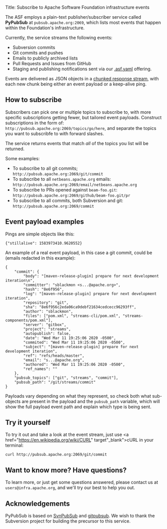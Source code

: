 Title: Subscribe to Apache Software Foundation infrastructure events

The ASF employs a plain-text publisher/subscriber service called **PyPubSub** at `pubsub.apache.org:2069`, which lists most events that happen within the Foundation's infrastructure.

Currently, the service streams the following events:

* Subversion commits
* Git commits and pushes
* Emails to publicly archived lists
* Pull Requests and Issues from GitHub
* Staging and publishing notifications sent via our <a href="https://s.apache.org/asfyaml" target="_blank">.asf.yaml</a> offering.

Events are delivered as JSON objects in a <a href="https://en.wikipedia.org/wiki/Chunked_transfer_encoding" target="_blank">chunked response stream</a>, with each new chunk being either an event payload or a keep-alive ping. 

## How to subscribe
Subscribers can pick one or multiple topics to subscribe to, with more specific subscriptions getting fewer, but tailored event payloads. Construct subscriptions in the form of: `http://pubsub.apache.org:2069/topics/go/here`, and separate the topics you want to subscribfe to with forward slashes. 

The service returns events that match _all_ of the topics you list will be returned.

Some examples:

* To subscribe to all git commits; `http://pubsub.apache.org:2069/git/commit`
* To subscribe to all `netbeans.apache.org` emails: `http://pubsub.apache.org:2069/email/netbeans.apache.org`
* To subscribe to PRs opened against `beam-foo.git`: `http://pubsub.apache.org:2069/github/beam-foo.git/pr`
* To subscribe to all commits, both Subversion and git: `http://pubsub.apache.org:2069/commit`

## Event payload examples

Pings are simple objects like this:
~~~
{"stillalive": 1583973410.9620552}
~~~

An example of a real event payload, in this case a git commit, could be (emails redacted in this example):

~~~
{
	"commit": {
		"body": "[maven-release-plugin] prepare for next development iteration\n",
		"committer": "sblackmon <s...@apache.org>",
		"hash": "8e6f956",
		"log": "[maven-release-plugin] prepare for next development iteration",
		"repository": "git",
		"sha": "8e6f956c2eda06ca9debf21634cedcecc96293ff",
		"author": "sblackmon",
		"files": ["pom.xml", "streams-cli/pom.xml", "streams-components/pom.xml"],
		"server": "gitbox",
		"project": "streams",
		"autopublish": false,
		"date": "Wed Mar 11 19:25:06 2020 -0500",
		"commited": "Wed Mar 11 19:25:06 2020 -0500",
		"subject": "[maven-release-plugin] prepare for next development iteration",
		"ref": "refs/heads/master",
		"email": "s...@apache.org",
		"authored": "Wed Mar 11 19:25:06 2020 -0500",
		"ref_names": ""
	},
	"pubsub_topics": ["git", "streams", "commit"],
	"pubsub_path": "/git/streams/commit"
}
~~~

Payloads vary depending on what they represent, so check both what sub-objects are present in the payload and the `pubsub_path` variable, which will show the full payload event path and explain which type is being sent.

## Try it yourself
To try it out and take a look at the event stream, just use <a href="https://en.wikipedia.org/wiki/CURL" target"_blank">cURL</a> in your terminal:
~~~
curl http://pubsub.apache.org:2069/git/commit
~~~

## Want to know more? Have questions?
To learn more, or just get some questions answered, please contact us at `users@infra.apache.org`, and we'll try our best to help you out.

## Acknowledgements
PyPubSub is based on [SvnPubSub](https://paul.querna.org/articles/2010/10/22/evolution-of-apaches-websites/)
and [gitpubsub](https://www.apache.org/dev/gitpubsub.html). We wish to thank the Subversion project for building the precursor to this service.

